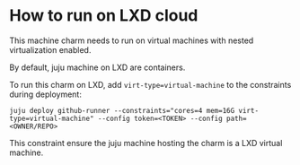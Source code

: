 # How to run on LXD cloud

This machine charm needs to run on virtual machines with nested virtualization enabled.

By default, juju machine on LXD are containers.

To run this charm on LXD, add `virt-type=virtual-machine` to the constraints during deployment:

```shell
juju deploy github-runner --constraints="cores=4 mem=16G virt-type=virtual-machine" --config token=<TOKEN> --config path=<OWNER/REPO>
```

This constraint ensure the juju machine hosting the charm is a LXD virtual machine.
